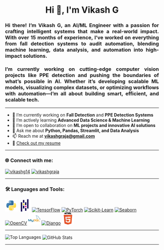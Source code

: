 <h1 align="center">Hi 👋, I'm Vikash G</h1>
<h3 align="justify">Hi there! I’m Vikash G, an AI/ML Engineer with a passion for crafting intelligent systems that make a real-world impact. With over 15 months of experience, I’ve worked on everything from fall detection systems to audit automation, blending machine learning, data analysis, and automation into high-impact solutions.</h3>

<h3 align="justify">I’m currently working on cutting-edge computer vision projects like PPE detection and pushing the boundaries of what’s possible in AI. Whether it’s developing scalable ML models, visualizing complex datasets, or optimizing workflows with automation—I’m all about building smart, efficient, and scalable tech.</h3>

---

- 🔭 I’m currently working on **Fall Detection** and **PPE Detection Systems**
- 🌱 I’m actively learning **Advanced Data Science & Machine Learning**
- 🤝 I’m open to collaboration on **ML projects and innovative AI solutions**
- 💬 Ask me about **Python, Pandas, Streamlit, and Data Analysis**
- 📫 Reach me at **vikashgraja@gmail.com**
- 📄 [Check out my resume](https://drive.google.com/file/d/15WdWz2TY763Gv-gAJsI6o0q5UszJo0FT/view?usp=share_link)

---

<h3 align="left">🌐 Connect with me:</h3>
<p align="left">
<a href="https://linkedin.com/in/vikashg14" target="blank"><img align="center" src="https://raw.githubusercontent.com/rahuldkjain/github-profile-readme-generator/master/src/images/icons/Social/linked-in-alt.svg" alt="vikashg14" height="30" width="40" /></a>
<a href="https://www.hackerrank.com/vikashgraja" target="blank"><img align="center" src="https://raw.githubusercontent.com/rahuldkjain/github-profile-readme-generator/master/src/images/icons/Social/hackerrank.svg" alt="vikashgraja" height="30" width="40" /></a>
</p>

---

<h3 align="left">🛠️ Languages and Tools:</h3>
<p align="left">
  <a href="https://www.python.org" target="_blank"><img src="https://raw.githubusercontent.com/devicons/devicon/master/icons/python/python-original.svg" alt="Python" width="40" height="40"/></a>
  <a href="https://pandas.pydata.org/" target="_blank"><img src="https://raw.githubusercontent.com/devicons/devicon/2ae2a900d2f041da66e950e4d48052658d850630/icons/pandas/pandas-original.svg" alt="Pandas" width="40" height="40"/></a>
  <a href="https://www.tensorflow.org" target="_blank"><img src="https://www.vectorlogo.zone/logos/tensorflow/tensorflow-icon.svg" alt="TensorFlow" width="40" height="40"/></a>
  <a href="https://pytorch.org/" target="_blank"><img src="https://www.vectorlogo.zone/logos/pytorch/pytorch-icon.svg" alt="PyTorch" width="40" height="40"/></a>
  <a href="https://scikit-learn.org/" target="_blank"><img src="https://upload.wikimedia.org/wikipedia/commons/0/05/Scikit_learn_logo_small.svg" alt="Scikit-Learn" width="40" height="40"/></a>
  <a href="https://seaborn.pydata.org/" target="_blank"><img src="https://seaborn.pydata.org/_images/logo-mark-lightbg.svg" alt="Seaborn" width="40" height="40"/></a>
  <a href="https://opencv.org/" target="_blank"><img src="https://www.vectorlogo.zone/logos/opencv/opencv-icon.svg" alt="OpenCV" width="40" height="40"/></a>
  <a href="https://www.mysql.com/" target="_blank"><img src="https://raw.githubusercontent.com/devicons/devicon/master/icons/mysql/mysql-original-wordmark.svg" alt="MySQL" width="40" height="40"/></a>
  <a href="https://www.djangoproject.com/" target="_blank"><img src="https://cdn.worldvectorlogo.com/logos/django.svg" alt="Django" width="40" height="40"/></a>
  <a href="https://www.w3.org/html/" target="_blank"><img src="https://raw.githubusercontent.com/devicons/devicon/master/icons/html5/html5-original-wordmark.svg" alt="HTML5" width="40" height="40"/></a>
</p>

---

<p><img align="left" src="https://github-readme-stats.vercel.app/api/top-langs?username=vikashgraja&show_icons=true&locale=en&layout=compact" alt="Top Languages" /></p>
<p>&nbsp;<img align="center" src="https://github-readme-stats.vercel.app/api?username=vikashgraja&show_icons=true&locale=en" alt="GitHub Stats" /></p>

---

